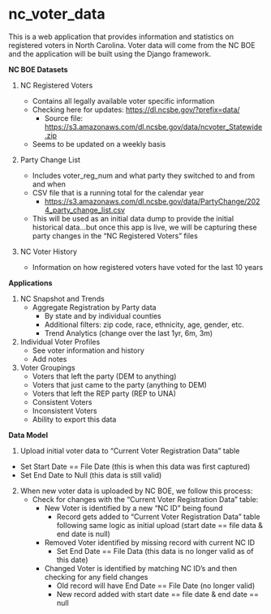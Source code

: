 # nc_voter_data

This is a web application that provides information and statistics on registered voters in North Carolina. Voter data will come from the NC BOE and the application will be built using the Django framework.

**NC BOE Datasets**

1. NC Registered Voters
    - Contains all legally available voter specific information 
    - Checking here for updates: https://dl.ncsbe.gov/?prefix=data/
      - Source file: https://s3.amazonaws.com/dl.ncsbe.gov/data/ncvoter_Statewide.zip
    - Seems to be updated on a weekly basis

2. Party Change List
    - Includes voter_reg_num and what party they switched to and from and when 
    - CSV file that is a running total for the calendar year
      - https://s3.amazonaws.com/dl.ncsbe.gov/data/PartyChange/2024_party_change_list.csv
    - This will be used as an initial data dump to provide the initial historical data…but once this app is live, we will be capturing these party changes in the “NC Registered Voters” files

3. NC Voter History
   - Information on how registered voters have voted for the last 10 years

**Applications**
1. NC Snapshot and Trends
    - Aggregate Registration by Party data 
      - By state and by individual counties 
      - Additional filters: zip code, race, ethnicity, age, gender, etc. 
      - Trend Analytics (change over the last 1yr, 6m, 3m)
2. Individual Voter Profiles 
   - See voter information and history 
   - Add notes
3. Voter Groupings
   - Voters that left the party (DEM to anything)
   - Voters that just came to the party (anything to DEM)
   - Voters that left the REP party (REP to UNA)
   - Consistent Voters 
   - Inconsistent Voters 
   - Ability to export this data

**Data Model**

1. Upload initial voter data to “Current Voter Registration Data” table 
  - Set Start Date == File Date (this is when this data was first captured)
  - Set End Date to Null (this data is still valid)
2. When new voter data is uploaded by NC BOE, we follow this process:
   - Check for changes with the “Current Voter Registration Data” table:
     - New Voter is identified by a new “NC ID” being found 
         - Record gets added to “Current Voter Registration Data” table following same logic as initial upload (start date == file data & end date is null)
     - Removed Voter identified by missing record with current NC ID 
         - Set End Date == File Data (this data is no longer valid as of this date)
     - Changed Voter is identified by matching NC ID’s and then checking for any field changes 
         - Old record will have End Date == File Date (no longer valid)
         - New record added with start date == file date & end date == null




